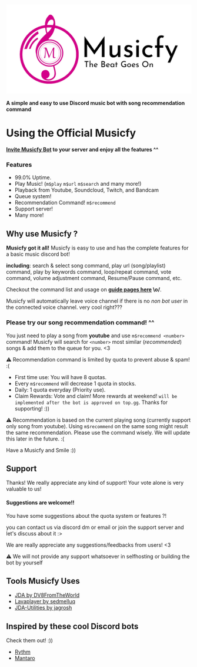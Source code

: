 ![Musicfy, The Beat Goes On](https://github.com/nano-devs/musicfy/blob/master/assets/Banner.jpg)

**A simple and easy to use Discord music bot with song recommendation command**

# Using the Official Musicfy

**[Invite Musicfy Bot](https://discord.com/api/oauth2/authorize?client_id=473023109666963467&permissions=36793408&scope=bot) to your server and enjoy all the features ^^**

### Features
- 99.0% Uptime.
- Play Music! (`m$play` `m$url` `m$search` and many more!)
- Playback from Youtube, Soundcloud, Twitch, and Bandcam
- Queue system!
- Recommendation Command! `m$recommend`
- Support server!
- Many more!

## Why use Musicfy ?
**Musicfy got it all!** Musicfy is easy to use and has the complete features for a basic music discord bot!

**including**: search & select song command, play url (song/playlist) command, play by keywords command, loop/repeat command, vote command, volume adjustment command, Resume/Pause command, etc. 

Checkout the command list and usage on **[guide pages here](https://github.com/madeyoga/Musicfy-Bot/wiki/How-to-use-Musicfy's-commands) \o/**.

Musicfy will automatically leave voice channel if there is no *non bot user* in the connected voice channel. very cool right???

### Please try our song **recommendation** command! ^^

You just need to play a song from **youtube** and use `m$recommend <number>` command! Musicfy will search for `<number>` most similar (*recommended*) songs & add them to the queue for you. <3

⚠ Recommendation command is limited by quota to prevent abuse & spam! :(

- First time use: You will have 8 quotas.
- Every `m$recommend` will decrease 1 quota in stocks.
- Daily: 1 quota everyday (Priority use).
- Claim Rewards: Vote and claim! More rewards at weekend! `will be implemented after the bot is approved on top.gg`.
Thanks for supporting! :)) 

⚠ Recommendation is based on the current playing song (currently support only song from youtube). 
Using `m$recommend` on the same song might result the same recommendation. Please use the command wisely.
We will update this later in the future. :(

Have a Musicfy and Smile :))

## Support
Thanks! We really appreciate any kind of support! Your vote alone is very valuable to us! 

#### Suggestions are welcome!!
You have some suggestions about the quota system or features ?!

you can contact us via discord dm or email or join the support server and let's discuss about it :>

We are really appreciate any suggestions/feedbacks from users! <3

⚠ We will not provide any support whatsoever in selfhosting or building the bot by yourself

## Tools Musicfy Uses
- [JDA by DV8FromTheWorld](https://github.com/DV8FromTheWorld/JDA)
- [Lavaplayer by sedmelluq](https://github.com/sedmelluq/lavaplayer)
- [JDA-Utilities by jagrosh](https://github.com/JDA-Applications/JDA-Utilities)

## Inspired by these cool Discord bots
Check them out! :))
- [Rythm](https://top.gg/bot/rythm)
- [Mantaro](https://top.gg/bot/213466096718708737)
